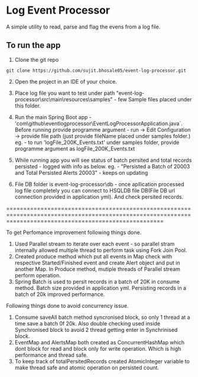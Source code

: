 # Log Event Processor

A simple utility to read, parse and flag the evens from a log file.

## To run the app

1. Clone the git repo
```shell
git clone https://github.com/sujit.bhosale05/event-log-processor.git
```
2. Open the project in an IDE of your choice.
3. Place log file you want to test under path "event-log-processor\src\main\resources\samples" - few Sample files placed under this folder.
4. Run the main Spring Boot app - 'com\github\eventlogprocessor\EventLogProcessorApplication.java`.
    Before running provide programme argument - run -> Edit Configuration -> provide file path (just provide fileName placed under samples folder.)
    eg. - to run 'logFile_200K_Events.txt' under samples folder, provide programme argument as logFile_200K_Events.txt
 
5. While running app you will see status of batch persited and total records persisted - logged with info as below.
		eg. - "Persisted a Batch of 20003 and Total Persisted Alerts 20003" - keeps on updating
6. File DB folder is event-log-processor\db - once apllication processed log file completely you can connect to HSQLDB file DB(File DB url connection provided in application yml).	And check persited records.

==========================================================================================================================================================

To get Perfomance improvement following things done.
1. Used Parallel stream to iterate over each event - so parallel stram internally allowed multiple thread to perform task using Fork Join Pool.
2. Created produce method which put all events in Map check with respective Started/Finished event and create Alert object and put in another Map. In Produce method, mutiple threads of Parallel stream perform operation.
3. Spring Batch is used to persit records in a batch of 20K in consume method. Batch size provided in application yml. Persisting records in a batch of 20k improved performance.


Following things done to avoid concurrency issue.
1. Consume saveAll batch method syncronised block, so only 1 thread at a time save a batch 0f 20k. Also double checking used inside Synchronised block to avoid 2 thread getting enter in Synchrinised block.
2. EventMap and AlertsMap both created as ConcurrentHashMap which dont block for read and block only for write operation. Which is high performance and thread safe.
3. To keep track of totalPersitedRecords created AtomicInteger variable to make thread safe and atomic operation on persisted count. 
